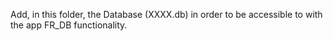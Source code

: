 Add, in this folder, the Database (XXXX.db) in order to be accessible to with the app FR_DB functionality.